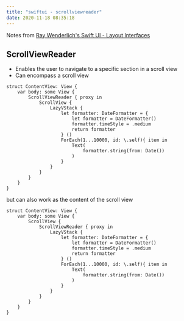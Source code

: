 ```yaml
---
title: "swiftui - scrollviewreader"
date: 2020-11-18 08:35:18
---
```


Notes from [Ray Wenderlich's Swift UI - Layout Interfaces](https://www.raywenderlich.com/17314449-swiftui-layout-interfaces/lessons/3)


## ScrollViewReader

* Enables the user to navigate to a specific section in a scroll view
* Can encompass a scroll view

```
struct ContentView: View {
    var body: some View {
        ScrollViewReader { proxy in
            ScrollView {
                LazyVStack {
                    let formatter: DateFormatter = {
                        let formatter = DateFormatter()
                        formatter.timeStyle = .medium
                        return formatter
                    } ()
                    ForEach(1...10000, id: \.self){ item in
                        Text(
                            formatter.string(from: Date())
                        )
                    }
                }
            }
        }
    }
}
```


but can also work as the content of the scroll view


```
struct ContentView: View {
    var body: some View {
        ScrollView {
            ScrollViewReader { proxy in
                LazyVStack {
                    let formatter: DateFormatter = {
                        let formatter = DateFormatter()
                        formatter.timeStyle = .medium
                        return formatter
                    } ()
                    ForEach(1...10000, id: \.self){ item in
                        Text(
                            formatter.string(from: Date())
                        )
                    }
                }
            }
        }
    }
}
```
